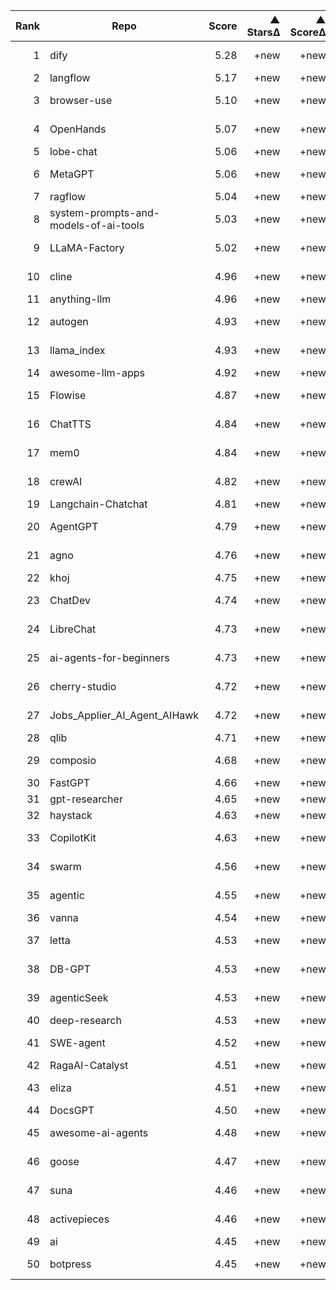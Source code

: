 | Rank | Repo | Score | ▲ StarsΔ | ▲ ScoreΔ | Category |
|-----:|------|------:|-------:|--------:|----------|
| 1 | dify | 5.28 | +new | +new | General-purpose |
| 2 | langflow | 5.17 | +new | +new | DevTools |
| 3 | browser-use | 5.10 | +new | +new | General-purpose |
| 4 | OpenHands | 5.07 | +new | +new | General-purpose |
| 5 | lobe-chat | 5.06 | +new | +new | RAG-centric |
| 6 | MetaGPT | 5.06 | +new | +new | Multi-Agent Coordination |
| 7 | ragflow | 5.04 | +new | +new | RAG-centric |
| 8 | system-prompts-and-models-of-ai-tools | 5.03 | +new | +new | DevTools |
| 9 | LLaMA-Factory | 5.02 | +new | +new | General-purpose |
| 10 | cline | 4.96 | +new | +new | General-purpose |
| 11 | anything-llm | 4.96 | +new | +new | RAG-centric |
| 12 | autogen | 4.93 | +new | +new | General-purpose |
| 13 | llama_index | 4.93 | +new | +new | General-purpose |
| 14 | awesome-llm-apps | 4.92 | +new | +new | RAG-centric |
| 15 | Flowise | 4.87 | +new | +new | General-purpose |
| 16 | ChatTTS | 4.84 | +new | +new | General-purpose |
| 17 | mem0 | 4.84 | +new | +new | General-purpose |
| 18 | crewAI | 4.82 | +new | +new | Multi-Agent Coordination |
| 19 | Langchain-Chatchat | 4.81 | +new | +new | RAG-centric |
| 20 | AgentGPT | 4.79 | +new | +new | General-purpose |
| 21 | agno | 4.76 | +new | +new | Multi-Agent Coordination |
| 22 | khoj | 4.75 | +new | +new | Experimental |
| 23 | ChatDev | 4.74 | +new | +new | Multi-Agent Coordination |
| 24 | LibreChat | 4.73 | +new | +new | General-purpose |
| 25 | ai-agents-for-beginners | 4.73 | +new | +new | General-purpose |
| 26 | cherry-studio | 4.72 | +new | +new | General-purpose |
| 27 | Jobs_Applier_AI_Agent_AIHawk | 4.72 | +new | +new | General-purpose |
| 28 | qlib | 4.71 | +new | +new | Experimental |
| 29 | composio | 4.68 | +new | +new | General-purpose |
| 30 | FastGPT | 4.66 | +new | +new | RAG-centric |
| 31 | gpt-researcher | 4.65 | +new | +new | Experimental |
| 32 | haystack | 4.63 | +new | +new | RAG-centric |
| 33 | CopilotKit | 4.63 | +new | +new | General-purpose |
| 34 | swarm | 4.56 | +new | +new | Multi-Agent Coordination |
| 35 | agentic | 4.55 | +new | +new | General-purpose |
| 36 | vanna | 4.54 | +new | +new | RAG-centric |
| 37 | letta | 4.53 | +new | +new | General-purpose |
| 38 | DB-GPT | 4.53 | +new | +new | General-purpose |
| 39 | agenticSeek | 4.53 | +new | +new | General-purpose |
| 40 | deep-research | 4.53 | +new | +new | Experimental |
| 41 | SWE-agent | 4.52 | +new | +new | General-purpose |
| 42 | RagaAI-Catalyst | 4.51 | +new | +new | RAG-centric |
| 43 | eliza | 4.51 | +new | +new | General-purpose |
| 44 | DocsGPT | 4.50 | +new | +new | DevTools |
| 45 | awesome-ai-agents | 4.48 | +new | +new | General-purpose |
| 46 | goose | 4.47 | +new | +new | General-purpose |
| 47 | suna | 4.46 | +new | +new | General-purpose |
| 48 | activepieces | 4.46 | +new | +new | General-purpose |
| 49 | ai | 4.45 | +new | +new | DevTools |
| 50 | botpress | 4.45 | +new | +new | General-purpose |
